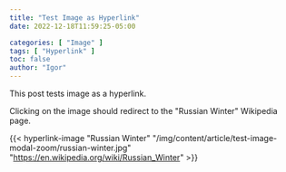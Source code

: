 ```yaml
---
title: "Test Image as Hyperlink"
date: 2022-12-18T11:59:25-05:00

categories: [ "Image" ]
tags: [ "Hyperlink" ]
toc: false
author: "Igor"
---
```


This post tests image as a hyperlink.

<!--more-->

Clicking on the image should redirect to the "Russian Winter" Wikipedia page.

{{< hyperlink-image "Russian Winter"
"/img/content/article/test-image-modal-zoom/russian-winter.jpg"
"https://en.wikipedia.org/wiki/Russian_Winter" >}} 
